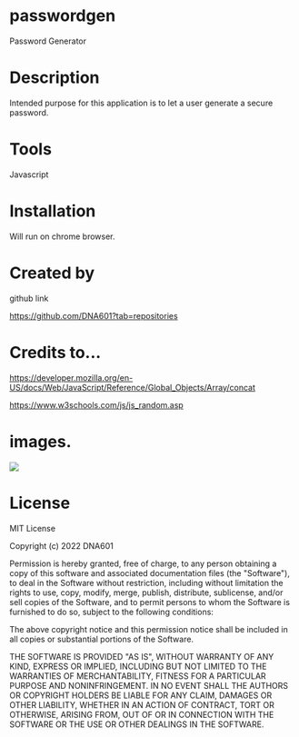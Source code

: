 # passwordgen
Password Generator


# Description
Intended purpose for this application is to let a user generate a secure password.

# Tools
Javascript
 

# Installation
Will run on chrome browser.

# Created by
github link

https://github.com/DNA601?tab=repositories

# Credits to... 

https://developer.mozilla.org/en-US/docs/Web/JavaScript/Reference/Global_Objects/Array/concat

https://www.w3schools.com/js/js_random.asp

# images.

![](https://courses.bootcampspot.com/courses/1729/files/1879385/preview)




# License
MIT License

Copyright (c) 2022 DNA601

Permission is hereby granted, free of charge, to any person obtaining a copy of this software and associated documentation files (the "Software"), to deal in the Software without restriction, including without limitation the rights to use, copy, modify, merge, publish, distribute, sublicense, and/or sell copies of the Software, and to permit persons to whom the Software is furnished to do so, subject to the following conditions:

The above copyright notice and this permission notice shall be included in all copies or substantial portions of the Software.

THE SOFTWARE IS PROVIDED "AS IS", WITHOUT WARRANTY OF ANY KIND, EXPRESS OR IMPLIED, INCLUDING BUT NOT LIMITED TO THE WARRANTIES OF MERCHANTABILITY, FITNESS FOR A PARTICULAR PURPOSE AND NONINFRINGEMENT. IN NO EVENT SHALL THE AUTHORS OR COPYRIGHT HOLDERS BE LIABLE FOR ANY CLAIM, DAMAGES OR OTHER LIABILITY, WHETHER IN AN ACTION OF CONTRACT, TORT OR OTHERWISE, ARISING FROM, OUT OF OR IN CONNECTION WITH THE SOFTWARE OR THE USE OR OTHER DEALINGS IN THE SOFTWARE.